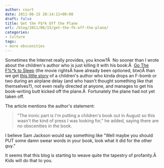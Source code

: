```yaml
---
author: court
date: 2011-06-15 20:14:11+00:00
draft: false
title: Get the F$*k Off the Plane
url: /blog/2011/06/15/get-the-fk-off-the-plane/
categories:
- Culture
tags:
- more obscenities
---
```


Sometimes the Internet really provides, you know?Â  No sooner than I wrote about the children's author who is just killing it with his book:Â  [Go The F%*k to Sleep](http://www.vallentyne.com/blog/2011/06/14/go-the-fk-to-sleep/) (the movie rightsÂ have already been optioned, btw)Â than we get [this little story](http://cnews.canoe.ca/CNEWS/WeirdNews/2011/06/15/18286216.html?cid=rssnewsweird%20news) of a children's author who kinda drops an F-bomb or two during an airplane delay (and who hasn't thought something like that themselves?), not even really directed at anyone, and manages to get his book-writing butt kicked off the plane.Â  Fortunately the plane had not yet taken off.

The article mentions the author's statement:


<blockquote>"The ironic part is I'm putting a children's book out in August so this wasn't the kind of press I was looking for," he added, saying there are no obscenities in the book.</blockquote>


I believe Sam Jackson would say something like "Well maybe you should PUT some damn swear words in your book, look what it did for the other guy."

It seems that this blog is starting to weave quite the tapestry of profanity.Â  Kids will do that to you.
